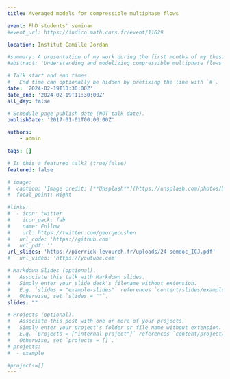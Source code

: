 ```yaml
---
title: Averaged models for compressible multiphase flows

event: PhD students' seminar
#event_url: https://indico.math.cnrs.fr/event/11629

location: Institut Camille Jordan

#summary: A presentation of my work during the first months of my thesis.
#abstract: 'Understanding and modelizing compressible multiphase flows have become a major challenge and an important domain of research during the second half of the twentieth century. This kind of flows can occur in several industrial situations, like in circuits of pressurized water reactors of nuclear plants or in combustion chambers of space launchers for instance. In this talk, I will start by justifying the need for averaged models for compressible multiphase flows. Then, I will describe some methods that can be used to derive such models. Finally, I will present the derivation of a height-averaged model for a bifluid stratified flow, which I developed during my master's internship.'

# Talk start and end times.
#   End time can optionally be hidden by prefixing the line with `#`.
date: '2024-02-19T10:30:00Z'
date_end: '2024-02-19T11:30:00Z'
all_day: false

# Schedule page publish date (NOT talk date).
publishDate: '2017-01-01T00:00:00Z'

authors:
    - admin

tags: []

# Is this a featured talk? (true/false)
featured: false

# image:
#  caption: 'Image credit: [**Unsplash**](https://unsplash.com/photos/bzdhc5b3Bxs)'
#  focal_point: Right

#links:
#  - icon: twitter
#    icon_pack: fab
#    name: Follow
#    url: https://twitter.com/georgecushen
#   url_code: 'https://github.com'
#   url_pdf: ''
url_slides: 'https://pierrick-levourch.fr/uploads/24-semdoc_ICJ.pdf'
#   url_video: 'https://youtube.com'

# Markdown Slides (optional).
#   Associate this talk with Markdown slides.
#   Simply enter your slide deck's filename without extension.
#   E.g. `slides = "example-slides"` references `content/slides/example-slides.md`.
#   Otherwise, set `slides = ""`.
slides: ""

# Projects (optional).
#   Associate this post with one or more of your projects.
#   Simply enter your project's folder or file name without extension.
#   E.g. `projects = ["internal-project"]` references `content/project/deep-learning/index.md`.
#   Otherwise, set `projects = []`.
# projects:
#  - example

#projects=[]
---
```

